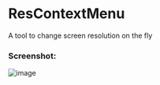 # ResContextMenu

A tool to change screen resolution on the fly

### Screenshot:
![image](https://github.com/user-attachments/assets/4301c0f6-23b7-49f0-b528-9a793e144d44)
